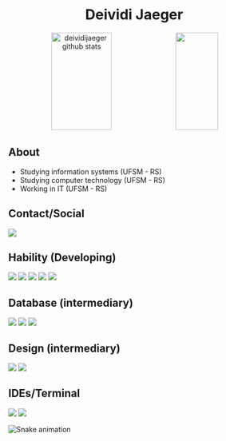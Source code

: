 <h1 align="center">Deividi Jaeger</h1>

<div align="center">  
  <img width="49%" height="195px" src="https://github-readme-stats.vercel.app/api?username=deividijaeger&show_icons=true&count_private=true&hide_border=true&title_color=e9c044&icon_color=e9c0444&text_color=e9c044&bg_color=0d1117" alt="deividijaeger github stats" /> 
  <img width="41%" height="195px" src="https://github-readme-stats.vercel.app/api/top-langs/?username=deividijaeger&layout=compact&hide_border=true&title_color=e9c044&text_color=e9c044&bg_color=0d1117" />
</div>

## About
- Studying information systems (UFSM - RS)
- Studying computer technology (UFSM - RS)
- Working in IT (UFSM - RS)

## Contact/Social
<a href="https://www.linkedin.com/in/deividi-jaeger-55b9a5226/" ><img src="https://img.shields.io/badge/LinkedIn-0077B5?style=for-the-badge&logo=linkedin&logoColor=white" target="_blank" ></a>

## Hability (Developing)

<img src="https://img.shields.io/badge/HTML5-E34F26?style=for-the-badge&logo=html5&logoColor=white"> <img src="https://img.shields.io/badge/CSS3-1572B6?style=for-the-badge&logo=css3&logoColor=white"> <img src="https://img.shields.io/badge/Python-3776AB?style=for-the-badge&logo=python&logoColor=white"> <img src="https://img.shields.io/badge/JavaScript-F7DF1E?style=for-the-badge&logo=javascript&logoColor=black"> <img 
src="https://shields.io/badge/react-black?logo=react&style=for-the-badge">

## Database (intermediary)

<img src="https://img.shields.io/badge/MySQL-005C84?style=for-the-badge&logo=mysql&logoColor=white"> <img src="https://img.shields.io/badge/PostgreSQL-316192?style=for-the-badge&logo=postgresql&logoColor=white"> <img src="https://img.shields.io/badge/MongoDB-4EA94B?style=for-the-badge&logo=mongodb&logoColor=white">

## Design (intermediary)

<img src="https://img.shields.io/badge/Figma-F24E1E?style=for-the-badge&logo=figma&logoColor=white"> <img src="https://img.shields.io/badge/Canva-%2300C4CC.svg?&style=for-the-badge&logo=Canva&logoColor=white">

## IDEs/Terminal

<img src="https://img.shields.io/badge/Visual_Studio_Code-0078D4?style=for-the-badge&logo=visual%20studio%20code&logoColor=white"> <img src="https://img.shields.io/badge/GIT-E44C30?style=for-the-badge&logo=git&logoColor=white">

![Snake animation](https://raw.githubusercontent.com/trinib/trinib/snake/github-contribution-grid-snake-dark.svg)
